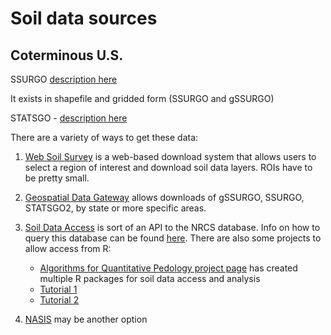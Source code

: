 # Soil data sources

## Coterminous U.S.

SSURGO [description here](https://www.nrcs.usda.gov/wps/portal/nrcs/detail/soils/survey/geo/?cid=nrcs142p2_053627)

It exists in shapefile and gridded form (SSURGO and gSSURGO)

STATSGO - [description here](https://www.nrcs.usda.gov/wps/portal/nrcs/detail/soils/survey/geo/?cid=nrcs142p2_053629)



There are a variety of ways to get these data:

1. [Web Soil Survey](https://websoilsurvey.sc.egov.usda.gov/App/HomePage.htm) is a web-based download system that allows users to select a region of interest and download soil data layers. ROIs have to be pretty small.

2. [Geospatial Data Gateway](https://gdg.sc.egov.usda.gov/) allows downloads of gSSURGO, SSURGO, STATSGO2, by state or more specific areas.

3. [Soil Data Access](http://www.nrcs.usda.gov/wps/portal/nrcs/detail/soils/survey/geo/?cid=nrcs142p2_053627 ) is sort of an API to the NRCS database. Info on how to query this database can be found [here](https://sdmdataaccess.nrcs.usda.gov/QueryHelp.aspx). There are also some projects to allow access from R:
   
    - [Algorithms for Quantitative Pedology project page](https://ncss-tech.github.io/AQP/) has created multiple R packages for soil data access and analysis
    - [Tutorial 1](https://ncss-tech.github.io/AQP/soilDB/soilDB-Intro.html)
    - [Tutorial 2](https://ncss-tech.github.io/AQP/soilDB/SDA-tutorial.html)

4. [NASIS](https://www.nrcs.usda.gov/wps/portal/nrcs/detail/soils/survey/tools/?cid=nrcs142p2_053552) may be another option
